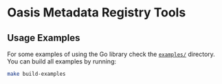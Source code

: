 # Oasis Metadata Registry Tools

## Usage Examples

For some examples of using the Go library check the [`examples/`] directory. You
can build all examples by running:

```sh
make build-examples
```

[`examples/`]: examples/
